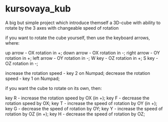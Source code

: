 # kursovaya_kub
A big but simple project which introduce themself a 3D-cube with ability to rotate by the 3 axes with changeable speed of rotation

if you want to rotate the cube yourself, then use the keyboard arrows, where:

up arrow - OX rotation in +;
down arrow - OX rotation in -;
right arrow - OY rotation in +;
left arrow - OY rotation in -;
W key - OZ rotation in +;
S key - OZ rotation in -;

increase the rotation speed - key 2 on Numpad;
decrease the rotation speed - key 1 on Numpad;


if you want the cube to rotate on its own, then:

key R - increase the rotation speed by OX (in +);
key F - decrease the rotation speed by OX;
key T - increase the speed of rotation by OY (in +);
key G - decrease the speed of rotation by OY;
key Y - increase the speed of rotation by OZ (in +);
key H - decrease the speed of rotation by OZ;
